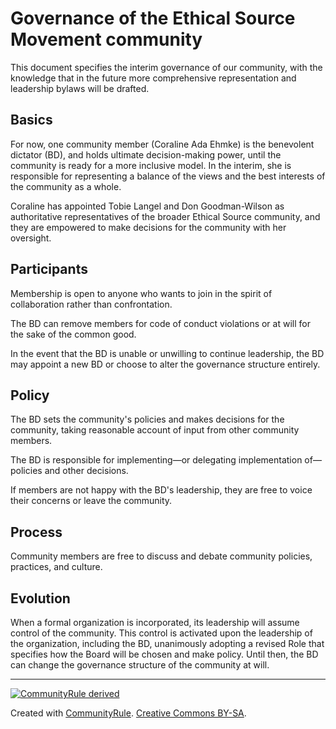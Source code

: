 # Governance of the Ethical Source Movement community
This document specifies the interim governance of our community, with the knowledge that in the future more comprehensive representation and leadership bylaws will be drafted.

## Basics

For now, one community member (Coraline Ada Ehmke) is the benevolent dictator (BD), and holds ultimate decision-making power, until the community is ready for a more inclusive model. In the interim, she is responsible for representing a balance of the views and the best interests of the community as a whole.

Coraline has appointed Tobie Langel and Don Goodman-Wilson as authoritative representatives of the broader Ethical Source community, and they are empowered to make decisions for the community with her oversight.

## Participants

Membership is open to anyone who wants to join in the spirit of collaboration rather than confrontation.

The BD can remove members for code of conduct violations or at will for the sake of the common good.

In the event that the BD is unable or unwilling to continue leadership, the BD may appoint a new BD or choose to alter the governance structure entirely.

## Policy

The BD sets the community's policies and makes decisions for the community, taking reasonable account of input from other community members.

The BD is responsible for implementing—or delegating implementation of—policies and other decisions.

If members are not happy with the BD's leadership, they are free to voice their concerns or leave the community.

## Process

Community members are free to discuss and debate community policies, practices, and culture.

## Evolution

When a formal organization is incorporated, its leadership will assume control of the community. This control is activated upon the leadership of the organization, including the BD, unanimously adopting a revised Role that specifies how the Board will be chosen and make policy. Until then, the BD can change the governance structure of the community at will.

---

[![CommunityRule derived](https://communityrule.info/assets/CommunityRule-derived-000000.svg)](http://communityrule.info)

Created with [CommunityRule](http://communityrule.info). [Creative Commons BY-SA](http://creativecommons.org/licenses/by-sa/4.0/).